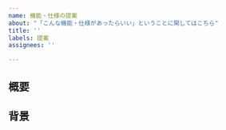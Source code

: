 ```yaml
---
name: 機能・仕様の提案
about: "「こんな機能・仕様があったらいい」ということに関してはこちら"
title: ''
labels: 提案
assignees: ''

---
```


## 概要
<!-- 提案の内容を記載してください -->

## 背景
<!-- よろしければ、提案の背景を記載してください -->
